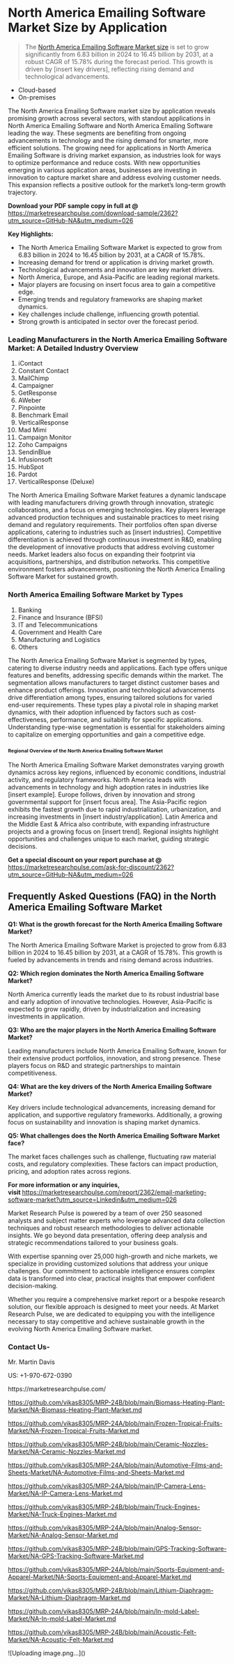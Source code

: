 
<h1>North America Emailing Software Market&nbsp;Size by Application</h1><blockquote><p>The <a href="https://marketresearchpulse.com/download-sample/2362?utm_source=GitHub-NA&amp;utm_medium=026">North America Emailing Software Market size</a> is set to grow significantly from 6.83 billion in 2024 to 16.45 billion by 2031, at a robust CAGR of 15.78% during the forecast period. This growth is driven by [insert key drivers], reflecting rising demand and technological advancements.</p></blockquote><ul><li>Cloud-based <li> On-premises</li></ul><p>The North America Emailing Software market size by application reveals promising growth across several sectors, with standout applications in North America Emailing Software and North America Emailing Software leading the way. These segments are benefiting from ongoing advancements in technology and the rising demand for smarter, more efficient solutions. The growing need for applications in North America Emailing Software is driving market expansion, as industries look for ways to optimize performance and reduce costs. With new opportunities emerging in various application areas, businesses are investing in innovation to capture market share and address evolving customer needs. This expansion reflects a positive outlook for the market’s long-term growth trajectory.</p><p><strong>Download your PDF sample copy in full at @ </strong><a href="https://marketresearchpulse.com/download-sample/2362?utm_source=GitHub-NA&amp;utm_medium=026">https://marketresearchpulse.com/download-sample/2362?utm_source=GitHub-NA&amp;utm_medium=026</a></p><p><strong>Key Highlights: </strong></p><ul><li>The North America Emailing Software Market is expected to grow from 6.83 billion in 2024 to 16.45 billion by 2031, at a CAGR of 15.78%.</li><li>Increasing demand for trend or application is driving market growth.</li><li>Technological advancements and innovation are key market drivers.</li><li>North America, Europe, and Asia-Pacific are leading regional markets.</li><li>Major players are focusing on insert focus area to gain a competitive edge.</li><li>Emerging trends and regulatory frameworks are shaping market dynamics.</li><li>Key challenges include challenge, influencing growth potential.</li><li>Strong growth is anticipated in sector over the forecast period.</li></ul><h3>Leading Manufacturers in the North America Emailing Software Market: A Detailed Industry Overview</h3><ol><li>iContact</li><li>Constant Contact</li><li>MailChimp</li><li>Campaigner</li><li>GetResponse</li><li>AWeber</li><li>Pinpointe</li><li>Benchmark Email</li><li>VerticalResponse</li><li>Mad Mimi</li><li>Campaign Monitor</li><li>Zoho Campaigns</li><li>SendinBlue</li><li>Infusionsoft</li><li>HubSpot</li><li>Pardot</li><li>VerticalResponse (Deluxe)</li></ol><div class="flex max-w-full flex-col flex-grow"><div class="min-h-8 text-message flex w-full flex-col items-end gap-2 whitespace-normal break-words [.text-message+&amp;]:mt-5" dir="auto" data-message-author-role="assistant" data-message-id="fd8432e4-4910-450d-b182-61b7bfb0a01f" data-message-model-slug="gpt-4o"><div class="flex w-full flex-col gap-1 empty:hidden first:pt-[3px]"><div class="markdown prose w-full break-words dark:prose-invert light"><p>The North America Emailing Software Market features a dynamic landscape with leading manufacturers driving growth through innovation, strategic collaborations, and a focus on emerging technologies. Key players leverage advanced production techniques and sustainable practices to meet rising demand and regulatory requirements. Their portfolios often span diverse applications, catering to industries such as [insert industries]. Competitive differentiation is achieved through continuous investment in R&amp;D, enabling the development of innovative products that address evolving customer needs. Market leaders also focus on expanding their footprint via acquisitions, partnerships, and distribution networks. This competitive environment fosters advancements, positioning the North America Emailing Software Market for sustained growth.</p></div></div></div></div><h3>North America Emailing Software Market by Types</h3><ol><li>Banking <li> Finance and Insurance (BFSI) <li> IT and Telecommunications <li> Government and Health Care <li> Manufacturing and Logistics <li> Others</li></ol><div class="flex max-w-full flex-col flex-grow"><div class="min-h-8 text-message flex w-full flex-col items-end gap-2 whitespace-normal break-words [.text-message+&amp;]:mt-5" dir="auto" data-message-author-role="assistant" data-message-id="084470be-0bb7-4664-bddf-5156b4f41249" data-message-model-slug="gpt-4o-mini"><div class="flex w-full flex-col gap-1 empty:hidden first:pt-[3px]"><div class="markdown prose w-full break-words dark:prose-invert light"><p>The North America Emailing Software Market is segmented by types, catering to diverse industry needs and applications. Each type offers unique features and benefits, addressing specific demands within the market. The segmentation allows manufacturers to target distinct customer bases and enhance product offerings. Innovation and technological advancements drive differentiation among types, ensuring tailored solutions for varied end-user requirements. These types play a pivotal role in shaping market dynamics, with their adoption influenced by factors such as cost-effectiveness, performance, and suitability for specific applications. Understanding type-wise segmentation is essential for stakeholders aiming to capitalize on emerging opportunities and gain a competitive edge.</p></div></div></div></div><h3><span style="font-size: 11px;">Regional Overview of the North America Emailing Software Market</span></h3><div class="flex max-w-full flex-col flex-grow"><div class="min-h-8 text-message flex w-full flex-col items-end gap-2 whitespace-normal break-words [.text-message+&amp;]:mt-5" dir="auto" data-message-author-role="assistant" data-message-id="e9038762-ce64-4e30-91c9-9bd413514231" data-message-model-slug="gpt-4o-mini"><div class="flex w-full flex-col gap-1 empty:hidden first:pt-[3px]"><div class="markdown prose w-full break-words dark:prose-invert light"><p>The North America Emailing Software Market demonstrates varying growth dynamics across key regions, influenced by economic conditions, industrial activity, and regulatory frameworks. North America leads with advancements in technology and high adoption rates in industries like [insert example]. Europe follows, driven by innovation and strong governmental support for [insert focus area]. The Asia-Pacific region exhibits the fastest growth due to rapid industrialization, urbanization, and increasing investments in [insert industry/application]. Latin America and the Middle East &amp; Africa also contribute, with expanding infrastructure projects and a growing focus on [insert trend]. Regional insights highlight opportunities and challenges unique to each market, guiding strategic decisions.</p></div></div></div></div><p><strong>Get a special discount on your report purchase at @ </strong><a href="https://marketresearchpulse.com/ask-for-discount/2362?utm_source=GitHub-NA&amp;utm_medium=026">https://marketresearchpulse.com/ask-for-discount/2362?utm_source=GitHub-NA&amp;utm_medium=026</a></p><h2>Frequently Asked Questions (FAQ) in the North America Emailing Software Market</h2><p><strong>Q1: What is the growth forecast for the North America Emailing Software Market?</strong></p><p>The North America Emailing Software Market is projected to grow from 6.83 billion in 2024 to 16.45 billion by 2031, at a CAGR of 15.78%. This growth is fueled by advancements in trends and rising demand across industries.</p><p><strong>Q2: Which region dominates the North America Emailing Software Market?</strong></p><p>North America currently leads the market due to its robust industrial base and early adoption of innovative technologies. However, Asia-Pacific is expected to grow rapidly, driven by industrialization and increasing investments in application.</p><p><strong>Q3: Who are the major players in the North America Emailing Software Market?</strong></p><p>Leading manufacturers include North America Emailing Software, known for their extensive product portfolios, innovation, and strong presence. These players focus on R&amp;D and strategic partnerships to maintain competitiveness.</p><p><strong>Q4: What are the key drivers of the North America Emailing Software Market?</strong></p><p>Key drivers include technological advancements, increasing demand for application, and supportive regulatory frameworks. Additionally, a growing focus on sustainability and innovation is shaping market dynamics.</p><p><strong>Q5: What challenges does the North America Emailing Software Market face?</strong></p><p>The market faces challenges such as challenge, fluctuating raw material costs, and regulatory complexities. These factors can impact production, pricing, and adoption rates across regions.</p><p><strong>For more information or any inquiries, visit&nbsp;</strong><a href="https://marketresearchpulse.com/report/2362/email-marketing-software-market?utm_source=Linkedin&utm_medium=026">https://marketresearchpulse.com/report/2362/email-marketing-software-market?utm_source=Linkedin&utm_medium=026</a></p><p>Market Research Pulse is powered by a team of over 250 seasoned analysts and subject matter experts who leverage advanced data collection techniques and robust research methodologies to deliver actionable insights. We go beyond data presentation, offering deep analysis and strategic recommendations tailored to your business goals.</p><p>With expertise spanning over 25,000 high-growth and niche markets, we specialize in providing customized solutions that address your unique challenges. Our commitment to actionable intelligence ensures complex data is transformed into clear, practical insights that empower confident decision-making.</p><p>Whether you require a comprehensive market report or a bespoke research solution, our flexible approach is designed to meet your needs. At Market Research Pulse, we are dedicated to equipping you with the intelligence necessary to stay competitive and achieve sustainable growth in the evolving North America Emailing Software market.</p><h3><strong>Contact Us-</strong></h3><p>Mr. Martin Davis</p><p>US: +1-970-672-0390</p><p>https://marketresearchpulse.com/</p><p><a href="https://github.com/vikas8305/MRP-24B/blob/main/Biomass-Heating-Plant-Market/NA-Biomass-Heating-Plant-Market.md">https://github.com/vikas8305/MRP-24B/blob/main/Biomass-Heating-Plant-Market/NA-Biomass-Heating-Plant-Market.md</a></p><p><a href="https://github.com/vikas8305/MRP-24A/blob/main/Frozen-Tropical-Fruits-Market/NA-Frozen-Tropical-Fruits-Market.md">https://github.com/vikas8305/MRP-24A/blob/main/Frozen-Tropical-Fruits-Market/NA-Frozen-Tropical-Fruits-Market.md</a></p><p><a href="https://github.com/vikas8305/MRP-24B/blob/main/Ceramic-Nozzles-Market/NA-Ceramic-Nozzles-Market.md">https://github.com/vikas8305/MRP-24B/blob/main/Ceramic-Nozzles-Market/NA-Ceramic-Nozzles-Market.md</a></p><p><a href="https://github.com/vikas8305/MRP-24A/blob/main/Automotive-Films-and-Sheets-Market/NA-Automotive-Films-and-Sheets-Market.md">https://github.com/vikas8305/MRP-24A/blob/main/Automotive-Films-and-Sheets-Market/NA-Automotive-Films-and-Sheets-Market.md</a></p><p><a href="https://github.com/vikas8305/MRP-24A/blob/main/IP-Camera-Lens-Market/NA-IP-Camera-Lens-Market.md">https://github.com/vikas8305/MRP-24A/blob/main/IP-Camera-Lens-Market/NA-IP-Camera-Lens-Market.md</a></p><p><a href="https://github.com/vikas8305/MRP-24B/blob/main/Truck-Engines-Market/NA-Truck-Engines-Market.md">https://github.com/vikas8305/MRP-24B/blob/main/Truck-Engines-Market/NA-Truck-Engines-Market.md</a></p><p><a href="https://github.com/vikas8305/MRP-24A/blob/main/Analog-Sensor-Market/NA-Analog-Sensor-Market.md">https://github.com/vikas8305/MRP-24A/blob/main/Analog-Sensor-Market/NA-Analog-Sensor-Market.md</a></p><p><a href="https://github.com/vikas8305/MRP-24B/blob/main/GPS-Tracking-Software-Market/NA-GPS-Tracking-Software-Market.md">https://github.com/vikas8305/MRP-24B/blob/main/GPS-Tracking-Software-Market/NA-GPS-Tracking-Software-Market.md</a></p><p><a href="https://github.com/vikas8305/MRP-24A/blob/main/Sports-Equipment-and-Apparel-Market/NA-Sports-Equipment-and-Apparel-Market.md">https://github.com/vikas8305/MRP-24A/blob/main/Sports-Equipment-and-Apparel-Market/NA-Sports-Equipment-and-Apparel-Market.md</a></p><p><a href="https://github.com/vikas8305/MRP-24B/blob/main/Lithium-Diaphragm-Market/NA-Lithium-Diaphragm-Market.md">https://github.com/vikas8305/MRP-24B/blob/main/Lithium-Diaphragm-Market/NA-Lithium-Diaphragm-Market.md</a></p><p><a href="https://github.com/vikas8305/MRP-24A/blob/main/In-mold-Label-Market/NA-In-mold-Label-Market.md">https://github.com/vikas8305/MRP-24A/blob/main/In-mold-Label-Market/NA-In-mold-Label-Market.md</a></p><p><a href="https://github.com/vikas8305/MRP-24B/blob/main/Acoustic-Felt-Market/NA-Acoustic-Felt-Market.md">https://github.com/vikas8305/MRP-24B/blob/main/Acoustic-Felt-Market/NA-Acoustic-Felt-Market.md</a></p>
![Uploading image.png…]()
